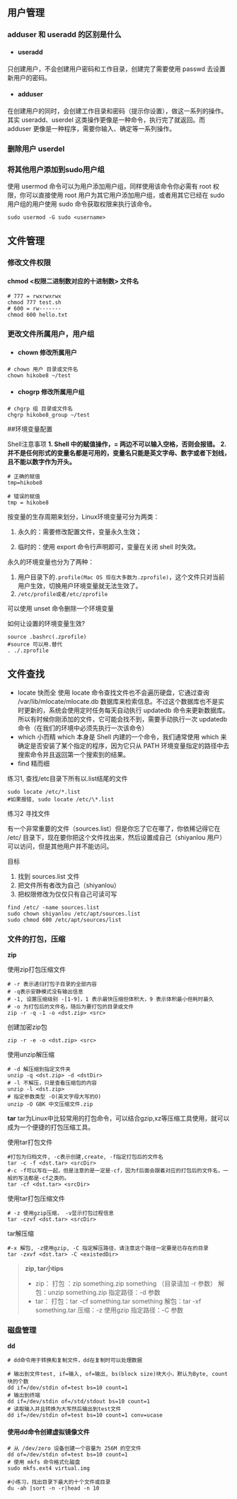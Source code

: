 ## 用户管理

### adduser 和 useradd 的区别是什么
* #### useradd 
只创建用户，不会创建用户密码和工作目录，创建完了需要使用 passwd <username> 去设置新用户的密码。
* #### adduser 
在创建用户的同时，会创建工作目录和密码（提示你设置），做这一系列的操作。其实 useradd、userdel 这类操作更像是一种命令，执行完了就返回。而 adduser 更像是一种程序，需要你输入、确定等一系列操作。

### 删除用户 userdel

### 将其他用户添加到sudo用户组
使用 usermod 命令可以为用户添加用户组，同样使用该命令你必需有 root 权限，你可以直接使用 root 用户为其它用户添加用户组，或者用其它已经在 sudo 用户组的用户使用 sudo 命令获取权限来执行该命令。
```
sudo usermod -G sudo <username>
```
## 文件管理

### 修改文件权限

#### chmod <权限二进制数对应的十进制数> 文件名
```
# 777 = rwxrwxrwx
chmod 777 test.sh
# 600 = rw-------
chmod 600 hello.txt
```

### 更改文件所属用户，用户组
* #### chown 修改所属用户
```
# chown 用户 目录或文件名
chown hikobe8 ~/test
```
* #### chogrp 修改所属用户组
```
# chgrp 组 目录或文件名
chgrp hikobe8_group ~/test
```

##环境变量配置

Shell注意事项
**1. Shell 中的赋值操作，= 两边不可以输入空格，否则会报错。**
**2. 并不是任何形式的变量名都是可用的，变量名只能是英文字母、数字或者下划线，且不能以数字作为开头。**
```
# 正确的赋值
tmp=hikobe8

# 错误的赋值
tmp = hikobe8
```

按变量的生存周期来划分，Linux环境变量可分为两类：

1. 永久的：需要修改配置文件，变量永久生效；

2. 临时的：使用 export 命令行声明即可，变量在关闭 shell 时失效。

永久的环境变量也分为了两种：
1. 用户目录下的```.profile(Mac OS 现在大多数为.zprofile)```，这个文件只对当前用户生效，切换用户环境变量就无法生效了。
2. ```/etc/profile或者/etc/zprofile```

可以使用 unset 命令删除一个环境变量

如何让设置的环境变量生效?
```
source .bashrc(.zprofile)
#source 可以用.替代
. ./.zprofile
```

## 文件查找

* locate 快而全
  使用 locate 命令查找文件也不会遍历硬盘，它通过查询 /var/lib/mlocate/mlocate.db 数据库来检索信息。不过这个数据库也不是实时更新的，系统会使用定时任务每天自动执行 updatedb 命令来更新数据库。所以有时候你刚添加的文件，它可能会找不到，需要手动执行一次 updatedb 命令（在我们的环境中必须先执行一次该命令）
* which 小而精
which 本身是 Shell 内建的一个命令，我们通常使用 which 来确定是否安装了某个指定的程序，因为它只从 PATH 环境变量指定的路径中去搜索命令并且返回第一个搜索到的结果。
* find 精而细


练习1, 查找/etc目录下所有以.list结尾的文件

```
sudo locate /etc/*.list
#如果报错, sudo locate /etc/\*.list
```
练习2
寻找文件

有一个非常重要的文件（sources.list）但是你忘了它在哪了，你依稀记得它在 /etc/ 目录下，现在要你把这个文件找出来，然后设置成自己（shiyanlou 用户）可以访问，但是其他用户并不能访问。

目标

1. 找到 sources.list 文件
2. 把文件所有者改为自己（shiyanlou）
3. 把权限修改为仅仅只有自己可读可写

```
find /etc/ -name sources.list
sudo chown shiyanlou /etc/apt/sources.list
sudo chmod 600 /etc/apt/sources/list
```

### 文件的打包，压缩

**zip**

使用zip打包压缩文件

```
# -r 表示递归打包子目录的全部内容
# -q表示安静模式没有输出信息
# -1, 设置压缩级别 -[1-9]，1 表示最快压缩但体积大，9 表示体积最小但耗时最久
# -o 为打包后的文件名，随后为要打包的目录或文件 
zip -r -q -1 -o <dst.zip> <src>
```

创建加密zip包
```
zip -r -e -o <dst.zip> <src>
```

使用unzip解压缩

```
# -d 解压缩到指定文件夹
unzip -q <dst.zip> -d <dstDir>
# -l 不解压，只是查看压缩包的内容
unzip -l <dst.zip>
# 指定参数类型 -O(英文字母大写的O)
unzip -O GBK 中文压缩文件.zip
```
**tar**
tar为Linux中比较常用的打包命令，可以结合gzip,xz等压缩工具使用，就可以成为一个便捷的打包压缩工具。

使用tar打包文件
```
#打包为归档文件, -c表示创建,create, -f指定打包后的文件名
tar -c -f <dst.tar> <srcDir>
#-c -f可以写在一起，但是注意的是一定是-cf，因为f后面会跟着对应的打包后的文件名，一般的写法都是-cf之类的。
tar -cf <dst.tar> <srcDir>
```

使用tar打包压缩文件

```
# -z 使用gzip压缩， -v显示打包过程信息
tar -czvf <dst.tar> <srcDir>
```

tar解压缩

```
#-x 解包, -z使用gzip, -C 指定解压路径，请注意这个路径一定要是已存在的目录
tar -zxvf <dst.tar> -C <existedDir>
```

> **zip, tar小tips**
> * zip：
打包 ：zip something.zip something （目录请加 -r 参数）
解包：unzip something.zip
指定路径：-d 参数
>* tar：
打包：tar -cf something.tar something
解包：tar -xf something.tar
压缩：-z 使用gzip
指定路径：-C 参数

### 磁盘管理

**dd**

```
# dd命令用于转换和复制文件，dd在复制时可以处理数据

# 输出到文件test, if=输入, of=输出, bs(block size)块大小，默认为Byte, count块的个数
dd if=/dev/stdin of=test bs=10 count=1
# 输出到终端
dd if=/dev/stdin of=/std/stdout bs=10 count=1
# 读取输入并且转换为大写然后输出到test文件
dd if=/dev/stdin of=test bs=10 count=1 conv=ucase
```
#### 使用dd命令创建虚拟镜像文件
```
# 从 /dev/zero 设备创建一个容量为 256M 的空文件
dd of=/dev/stdin of=test bs=10 count=1
# 使用 mkfs 命令格式化磁盘
sudo mkfs.ext4 virtual.img
```
```
#小练习，找出目录下最大的十个文件或目录
du -ah |sort -n -r|head -n 10
```